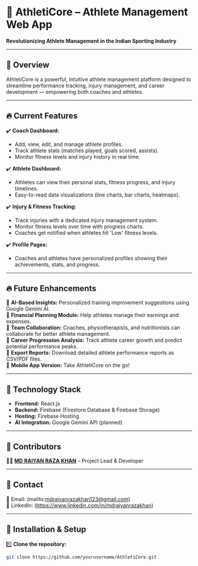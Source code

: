 # 🏅 AthletiCore – Athlete Management Web App  

**Revolutionizing Athlete Management in the Indian Sporting Industry**  

----------------------------------------------------------------------

## 🚀 Overview  

AthletiCore is a powerful, intuitive athlete management platform designed to streamline performance tracking, injury management, and career development — empowering both coaches and athletes.  

----------------------------------------------------------------------

## 🔥 Current Features  

✔️ **Coach Dashboard:**  
- Add, view, edit, and manage athlete profiles.  
- Track athlete stats (matches played, goals scored, assists).  
- Monitor fitness levels and injury history in real time.  

✔️ **Athlete Dashboard:**  
- Athletes can view their personal stats, fitness progress, and injury timelines.  
- Easy-to-read data visualizations (line charts, bar charts, heatmaps).  

✔️ **Injury & Fitness Tracking:**  
- Track injuries with a dedicated injury management system.  
- Monitor fitness levels over time with progress charts.  
- Coaches get notified when athletes hit 'Low' fitness levels.  

✔️ **Profile Pages:**  
- Coaches and athletes have personalized profiles showing their achievements, stats, and progress.  

----------------------------------------------------------------------

## 🔥 Future Enhancements  

🔹 **AI-Based Insights:** Personalized training improvement suggestions using Google Gemini AI.  
🔹 **Financial Planning Module:** Help athletes manage their earnings and expenses.  
🔹 **Team Collaboration:** Coaches, physiotherapists, and nutritionists can collaborate for better athlete management.  
🔹 **Career Progression Analysis:** Track athlete career growth and predict potential performance peaks.  
🔹 **Export Reports:** Download detailed athlete performance reports as CSV/PDF files.  
🔹 **Mobile App Version:** Take AthletiCore on the go!  

----------------------------------------------------------------------

## 🎯 Technology Stack  

- **Frontend:** React.js  
- **Backend:** Firebase (Firestore Database & Firebase Storage)  
- **Hosting:** Firebase Hosting  
- **AI Integration:** Google Gemini API (planned)  

----------------------------------------------------------------------

## 💪 Contributors  
👨‍💻 **[MD RAIYAN RAZA KHAN](https://github.com/RaiyanCoder7)**  – Project Lead & Developer 

----------------------------------------------------------------------

## 📲 Contact  
📧 Email: (mailto:mdraiyanrazakhan123@gmail.com)  
🔗 LinkedIn: (https://www.linkedin.com/in/mdraiyanrazakhan)

----------------------------------------------------------------------

## 🔧 Installation & Setup  

1️⃣ **Clone the repository:**  
```bash
git clone https://github.com/yourusername/AthletiCore.git